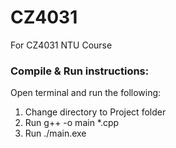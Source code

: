 # CZ4031

For CZ4031 NTU Course

### Compile & Run instructions:

Open terminal and run the following:

1. Change directory to Project folder
2. Run g++ -o main \*.cpp
3. Run ./main.exe
